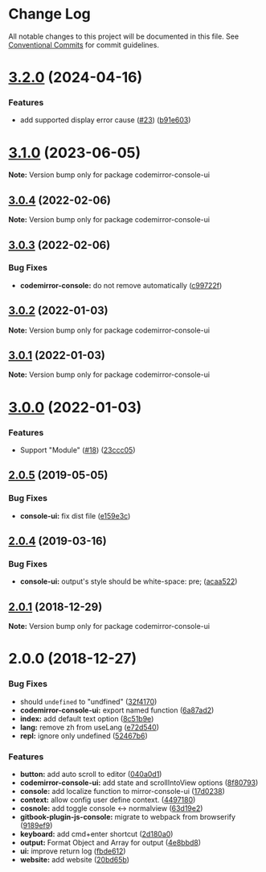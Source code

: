 # Change Log

All notable changes to this project will be documented in this file.
See [Conventional Commits](https://conventionalcommits.org) for commit guidelines.

# [3.2.0](https://github.com/azu/codemirror-console-ui/compare/v3.1.0...v3.2.0) (2024-04-16)

### Features

-   add supported display error cause ([#23](https://github.com/azu/codemirror-console-ui/issues/23)) ([b91e603](https://github.com/azu/codemirror-console-ui/commit/b91e603b4d1372ef5d1bba8133e56e50883ce326))

# [3.1.0](https://github.com/azu/codemirror-console-ui/compare/v3.0.4...v3.1.0) (2023-06-05)

**Note:** Version bump only for package codemirror-console-ui

## [3.0.4](https://github.com/azu/codemirror-console-ui/compare/v3.0.3...v3.0.4) (2022-02-06)

**Note:** Version bump only for package codemirror-console-ui

## [3.0.3](https://github.com/azu/codemirror-console-ui/compare/v3.0.2...v3.0.3) (2022-02-06)

### Bug Fixes

-   **codemirror-console:** do not remove automatically ([c99722f](https://github.com/azu/codemirror-console-ui/commit/c99722f738f7a7f655137910357b64dc2d23e075))

## [3.0.2](https://github.com/azu/codemirror-console-ui/compare/v3.0.1...v3.0.2) (2022-01-03)

**Note:** Version bump only for package codemirror-console-ui

## [3.0.1](https://github.com/azu/codemirror-console-ui/compare/v3.0.0...v3.0.1) (2022-01-03)

**Note:** Version bump only for package codemirror-console-ui

# [3.0.0](https://github.com/azu/codemirror-console-ui/compare/v2.0.5...v3.0.0) (2022-01-03)

### Features

-   Support "Module" ([#18](https://github.com/azu/codemirror-console-ui/issues/18)) ([23ccc05](https://github.com/azu/codemirror-console-ui/commit/23ccc05f505f93b4f71d190a5ff1d1240e92601b))

## [2.0.5](https://github.com/azu/codemirror-console-ui/compare/v2.0.4...v2.0.5) (2019-05-05)

### Bug Fixes

-   **console-ui:** fix dist file ([e159e3c](https://github.com/azu/codemirror-console-ui/commit/e159e3c))

## [2.0.4](https://github.com/azu/codemirror-console-ui/compare/v2.0.3...v2.0.4) (2019-03-16)

### Bug Fixes

-   **console-ui:** output's style should be white-space: pre; ([acaa522](https://github.com/azu/codemirror-console-ui/commit/acaa522))

## [2.0.1](https://github.com/azu/codemirror-console-ui/compare/v2.0.0...v2.0.1) (2018-12-29)

**Note:** Version bump only for package codemirror-console-ui

# 2.0.0 (2018-12-27)

### Bug Fixes

-   should `undefined` to "undfined" ([32f4170](https://github.com/azu/codemirror-console-ui/commit/32f4170))
-   **codemirror-console-ui:** export named function ([6a87ad2](https://github.com/azu/codemirror-console-ui/commit/6a87ad2))
-   **index:** add default text option ([8c51b9e](https://github.com/azu/codemirror-console-ui/commit/8c51b9e))
-   **lang:** remove zh from useLang ([e72d540](https://github.com/azu/codemirror-console-ui/commit/e72d540))
-   **repl:** ignore only undefined ([52467b6](https://github.com/azu/codemirror-console-ui/commit/52467b6))

### Features

-   **button:** add auto scroll to editor ([040a0d1](https://github.com/azu/codemirror-console-ui/commit/040a0d1))
-   **codemirror-console-ui:** add state and scrollIntoView options ([8f80793](https://github.com/azu/codemirror-console-ui/commit/8f80793))
-   **console:** add localize function to mirror-console-ui ([17d0238](https://github.com/azu/codemirror-console-ui/commit/17d0238))
-   **context:** allow config user define context. ([4497180](https://github.com/azu/codemirror-console-ui/commit/4497180))
-   **cosnole:** add toggle console <-> normalview ([63d19e2](https://github.com/azu/codemirror-console-ui/commit/63d19e2))
-   **gitbook-plugin-js-console:** migrate to webpack from browserify ([9189ef9](https://github.com/azu/codemirror-console-ui/commit/9189ef9))
-   **keyboard:** add cmd+enter shortcut ([2d180a0](https://github.com/azu/codemirror-console-ui/commit/2d180a0))
-   **output:** Format Object and Array for output ([4e8bbd8](https://github.com/azu/codemirror-console-ui/commit/4e8bbd8))
-   **ui:** improve return log ([fbde612](https://github.com/azu/codemirror-console-ui/commit/fbde612))
-   **website:** add website ([20bd65b](https://github.com/azu/codemirror-console-ui/commit/20bd65b))
